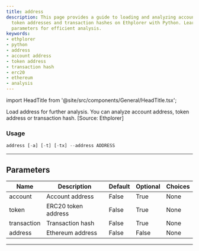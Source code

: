 ```yaml
---
title: address
description: This page provides a guide to loading and analyzing account addresses,
  token addresses and transaction hashes on Ethplorer with Python. Learn how to use
  parameters for efficient analysis.
keywords:
- ethplorer
- python
- address
- account address
- token address
- transaction hash
- erc20
- ethereum
- analysis
---
```


import HeadTitle from '@site/src/components/General/HeadTitle.tsx';

<HeadTitle title="address - Onchain - Crypto - Reference | OpenBB Terminal Docs" />

Load address for further analysis. You can analyze account address, token address or transaction hash. [Source: Ethplorer]

### Usage

```python
address [-a] [-t] [-tx] --address ADDRESS
```

---

## Parameters

| Name | Description | Default | Optional | Choices |
| ---- | ----------- | ------- | -------- | ------- |
| account | Account address | False | True | None |
| token | ERC20 token address | False | True | None |
| transaction | Transaction hash | False | True | None |
| address | Ethereum address | False | False | None |

---
